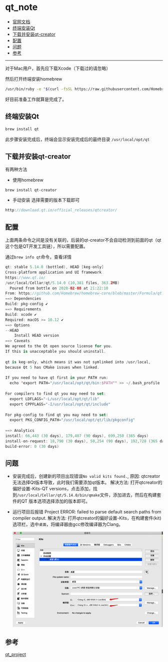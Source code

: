 # qt_note

- [官网文档](https://doc.qt.io)
- [终端安装Qt](#终端安装Qt)
- [下载并安装qt-creator](#下载并安装qt-creator)
- [配置](#配置)
- [问题](#问题)
- [参考](#参考)

------

对于Mac用户，首先应下载Xcode（下载过的请忽略）

然后打开终端安装homebrew

```bash
/usr/bin/ruby -e "$(curl -fsSL https://raw.githubusercontent.com/Homebrew/install/master/install)"
```

好目前准备工作就算是完成了。

## 终端安装Qt

```bash
brew install qt
```

此步骤安装完成后，终端会显示安装完成后的最终目录
`/usr/local/opt/qt`

## 下载并安装qt-creator

有两种方法

- 使用homebrew

```undefined
brew install qt-creator
```

- 手动安装
    选择需要的版本下载即可

```cpp
http://download.qt.io/official_releases/qtcreator/
```

## 配置

上面两条命令之间是没有关联的，后装的qt-creator不会自动检测到前面的qt（qt这个包是QT开发工具链），所以需要配置。

通过`brew info qt`命令，查看详情

```swift
qt: stable 5.14.0 (bottled), HEAD [keg-only]
Cross-platform application and UI framework
https://www.qt.io/
/usr/local/Cellar/qt/5.14.0 (10,381 files, 363.2MB)
  Poured from bottle on 2020-02-08 at 21:22:10
From: https://github.com/Homebrew/homebrew-core/blob/master/Formula/qt.rb
==> Dependencies
Build: pkg-config ✔
==> Requirements
Build: xcode ✔
Required: macOS >= 10.12 ✔
==> Options
--HEAD
	Install HEAD version
==> Caveats
We agreed to the Qt open source license for you.
If this is unacceptable you should uninstall.

qt is keg-only, which means it was not symlinked into /usr/local,
because Qt 5 has CMake issues when linked.

If you need to have qt first in your PATH run:
  echo 'export PATH="/usr/local/opt/qt/bin:$PATH"' >> ~/.bash_profile

For compilers to find qt you may need to set:
  export LDFLAGS="-L/usr/local/opt/qt/lib"
  export CPPFLAGS="-I/usr/local/opt/qt/include"

For pkg-config to find qt you may need to set:
  export PKG_CONFIG_PATH="/usr/local/opt/qt/lib/pkgconfig"

==> Analytics
install: 66,443 (30 days), 179,407 (90 days), 699,250 (365 days)
install-on-request: 18,790 (30 days), 50,254 (90 days), 192,728 (365 days)
build-error: 0 (30 days)
```

## 问题

- 安装完成后，创建新的项目出现错误`No valid kits found.`,
    原因: qtcreator 无法选择Qt版本导致，此时我们需要添加qt版本。
    解决方法: 打开qtcreator的偏好设置-Kits-QT versions，点击添加，找到`/usr/local/Cellar/qt/5.14.0/bin/qmake`文件，添加进去，然后在构建套件的QT 版本选项选择添加的版本即可。

- 运行项目后报错 Project ERROR: failed to parse default search paths from compiler output.
    解决方法: 打开qtcreator的偏好设置-Kits，在构建套件(kit)选项栏，选中`桌面`，将编译器由gcc修改编译器为Clang。

    ![](./pic/issue.png)

## 参考

[qt_project](https://github.com/nickdecodes/qt_project)
